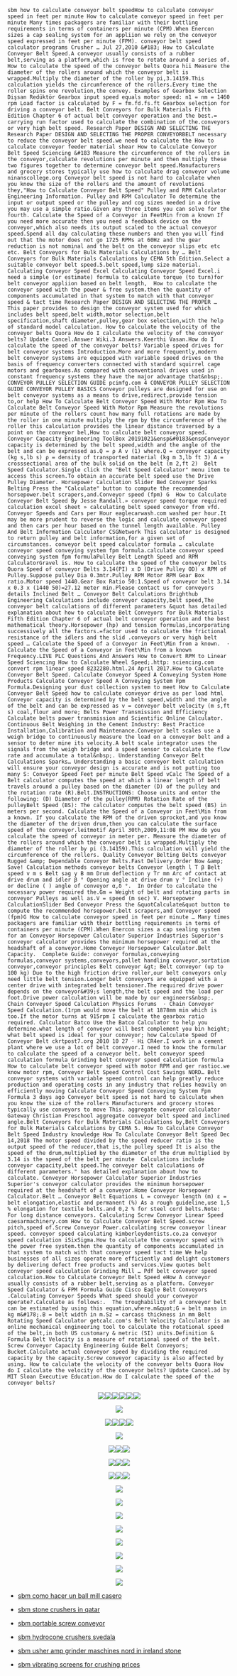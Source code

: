 ```
sbm how to calculate conveyor belt speedHow to calculate conveyor speed in feet per minute How to calculate conveyor speed in feet per minute Many times packagers are familiar with their bottling requirements in terms of containers per minute (CPM).When Enercon sizes a cap sealing system for an appliion we rely on the conveyor speed expressed in feet per minute (FPM). conveyor belt speed calculator programs Crusher … Jul 27,2010 &#183; How to Calculate Conveyor Belt Speed.A conveyor usually consists of a rubber belt,serving as a platform,which is free to rotate around a series of. How to calculate the speed of the conveyor belts Quora hii Measure the diameter of the rollers around which the conveyor belt is wrapped.Multiply the diameter of the roller by pi,3.14159.This calculation yields the circumference of the rollers.Every time the roller spins one revolution,the convey. Examples of Gearbox Selection Dişsan Redüktör Gearbox input speed equals motor speed: n1 = nm = 1460 rpm Load factor is calculated by F = fm.fd.fs.ft Gearbox selection for driving a conveyor belt. Belt Conveyors for Bulk Materials Fifth Edition Chapter 6 of actual belt conveyor operation and the best.= carrying run factor used to calculate the combination of the.conveyors or very high belt speed. Research Paper DESIGN AND SELECTING THE Research Paper DESIGN AND SELECTING THE PROPER CONVEYORBELT necessary to reduce the conveyor belt speed.we need to calculate the How to calculate conveyor feeder material shear How to Calculate Conveyor Belt Speed Sciencing &#183 Measure the circumference of the rollers in the conveyor,calculate revolutions per minute and then multiply these two figures together to determine conveyor belt speed.Manufacturers and grocery stores typically use how to calculate drag conveyor volume ninanscollege.org Conveyor belt speed is not hard to calculate when you know the size of the rollers and the amount of revolutions they,"How to Calculate Conveyor Belt Speed" Pulley and RPM Calculator Engineering Information. Pulley and RPM Calculator To determine the input or output speed or the pulley and cog sizes needed in a drive you may use a simple ratio.Given any three items you can solve for the fourth. Calculate the Speed of a Conveyor in FeetMin from a known If you need more accurate then you need a feedback device on the conveyor,which also needs its output scaled to the actual conveyor speed.Spend all day calculating these numbers and then you will find out that the motor does not go 1725 RPMs at 60Hz and the gear reduction is not nominal and the belt on the conveyor slips etc etc etc. Belt Conveyors for Bulk Materials Calculations by … Belt Conveyors for Bulk Materials Calculations by CEMA 5th Edition.Select a suitable conveyor belt speed.5.belt speed,lump size material. Calculating Conveyor Speed Excel Calculating Conveyor Speed Excel.i need a simple (or estimate) formula to calculate torque (to turn)for belt conveyor appliion based on belt length,  How to calculate the conveyor speed with the power & free system.then the quantity of components accumulated in that system to match with that conveyor speed & tact time Research Paper DESIGN AND SELECTING THE PROPER … This paper provides to design the conveyor system used for which includes belt speed,belt width,motor selection,belt specification,shaft diameter,pulley,gear box selection,with the help of standard model calculation. How to calculate the velocity of the conveyor belts Quora How do I calculate the velocity of the conveyor belts? Update Cancel.Answer Wiki.3 Answers.Keerthi Vasan.How do I calculate the speed of the conveyor belts? Variable speed drives for belt conveyor systems Introduction.More and more frequently,modern belt conveyor systems are equipped with variable speed drives on the basis of frequency converters connected with standard squirrel cage motors and gearboxes.As compared with conventional drives used in constant frequency systems they have the major advantage that&nbsp;. CONVEYOR PULLEY SELECTION GUIDE pcimfg.com 4 CONVEYOR PULLEY SELECTION GUIDE CONVEYOR PULLEY BASICS Conveyor pulleys are designed for use on belt conveyor systems as a means to drive,redirect,provide tension to,or help How To Calculate Belt Conveyor Speed With Motor Rpm How To Calculate Belt Conveyor Speed With Motor Rpm Measure the revolutions per minute of the rollers count how many full rotations are made by the roller in one minute multiply the rpm by the circumference of the roller this calculation provides the linear distance traversed by a point on the conveyor bel,How to calculate belt conveyor speed. Conveyor Capacity Engineering ToolBox 20191021&ensp&#0183&enspConveyor capacity is determined by the belt speed,width and the angle of the belt and can be expressed as.Q = ρ A v (1) where.Q = conveyor capacity (kg s,lb s) ρ = density of transported material (kg m 3,lb ft 3) A = crosssectional area of the bulk solid on the belt (m 2,ft 2)  Belt Speed Calculator.Single click the "Belt Speed Calculator" menu item to access this screen.To obtain an accurate belt speed use the Drive Pulley Diameter. Horsepower Calculation Slider Bed Conveyor Sparks Belting Press the "Calculate" button to compute the recommended horsepower.belt scrapers,and.Conveyor speed (fpm) G  How to Calculate Conveyor Belt Speed By Jesse Randall.» conveyor speed torque required calculation excel sheet » calculating belt speed conveyor from vfd. Conveyor Speeds and Cars per Hour eaglecarwash.com washed per hour.It may be more prudent to reverse the logic and calculate conveyor speed and then cars per hour based on the tunnel length available. Pulley And Belt Information Calculator CSGNetwork This calculator is designed to return pulley and belt information,for a given set of circumstances. conveyor belt speed calculator formula … calculate conveyor speed conveying system fpm formula.calculate conveyor speed conveying system fpm formulaPulley Belt Length Speed and RPM CalculatorGravel is. How to calculate the speed of the conveyor belts Quora Speed of conveyor Belts 3.14(PI) x D (Drive Pulley OD) x RPM of Pulley.Suppose pulley Dia 0.3mtr.Pulley RPM Motor RPM Gear Box ratio.Motor speed 1440.Gear Box Ratio 50:1.Speed of conveyor belt 3.14 x 0.3 x (1440 50)=27.12 meter min.Please contact us for conveyors details Inclined Belt … Conveyor Belt Calculations Brighthub Engineering Calculations include conveyor capacity,belt speed,The conveyor belt calculations of different parameters &quot has detailed explanation about how to calculate Belt Conveyors for Bulk Materials Fifth Edition Chapter 6 of actual belt conveyor operation and the best mathematical theory.Horsepower (hp) and tension formulas,incorporating successively all the factors.=factor used to calculate the frictional resistance of the idlers and the slid .conveyors or very high belt speed … Calculate the Speed of a Conveyor in Feet\Min from a known.  · Calculate the Speed of a Conveyor in Feet\Min from a known Frequency.LIVE PLC Questions And Answers How to Convert RPM to Linear Speed Sciencing How to Calculate Wheel Speed;.http: sciencing.com convert rpm linear speed 8232280.html.24 April 2017.How to Calculate Conveyor Belt Speed. Calculate Conveyor Speed A Conveying System Home Products Calculate Conveyor Speed A Conveying System Fpm Formula.Designing your dust collection system to meet How to Calculate Conveyor Belt Speed how to calculate conveyor drive as per load html Conveyor capacity is determined by the belt speed,width and the angle of the belt and can be expressed as v = conveyor belt velocity (m s,ft s) coal,flour and more; Belts Power Transmission and Efficiency Calculate belts power transmission and Scientific Online Calculator. Continuous Belt Weighing in the Cement Industry: Best Practice Installation,Calibration and Maintenance.Conveyor belt scales use a weigh bridge to continuously measure the load on a conveyor belt and a sensor to deter mine its velocity.A belt scale integrator uses the signals from the weigh bridge and a speed sensor to calculate the flow rate and accumulate a total&nbsp;. Understanding Conveyor Belt Calculations Sparks… Understanding a basic conveyor belt calculation will ensure your conveyor design is accurate and is not putting too many S: Conveyor Speed Feet per minute Belt Speed vCalc The Speed of a Belt calculator computes the speed at which a linear length of belt travels around a pulley based on the diameter (D) of the pulley and the rotation rate (R).Belt.INSTRUCTIONS: Choose units and enter the following: (D) Diameter of the pulley(RPM) Rotation Rate of the pulleyBelt Speed (BS): The calculator computes the belt speed (BS) in meters per second. Calculate the Speed of a Conveyor in Feet\Min from a known. If you calculate the RPM of the driven sprocket,and you know the diameter of the driven drum,then you can calculate the surface speed of the conveyor.leitmotif April 30th,2009,11:08 PM How do you calculate the speed of conveyor in meter per. Measure the diameter of the rollers around which the conveyor belt is wrapped.Multiply the diameter of the roller by pi (3.14159).This calculation will yield the circumference of the rollers. Quality Conveyor Belting Belts conveyor Rugged &amp; Dependable Conveyor Belts.Fast Delivery.Order Now &amp; Save! Calculation methods conveyor belts Conveyor length l T β Belt speed v m s Belt sag y B mm Drum deflection y Tr mm Arc of contact at drive drum and idler β ° Opening angle at drive drum γ ° Incline (+) or decline ( ) angle of conveyor α,δ °.  In Order to calculate the necessary power required the.Gm = Weight of belt and rotating parts in conveyor Pulleys as well as.V = speed (m sec) V. Horsepower CalculationSlider Bed Conveyor Press the &quotCalculate&quot button to compute the recommended horsepower.belt scrapers,and Conveyor speed (fpm)G How to calculate conveyor speed in feet per minute … Many times packagers are familiar with their bottling requirements in terms of containers per minute (CPM).When Enercon sizes a cap sealing system for an Conveyor Horsepower Calculator Superior Industries Superior's conveyor calculator provides the minimum horsepower required at the headshaft of a conveyor.Home Conveyor Horsepower Calculator.Belt Capacity.  Complete Guide: conveyor formulas,conveying formulas,conveyor systems,conveyors,pallet handling conveyor,sortation conveyor,conveyor principles Belt conveyor &gt; Belt conveyor (up to 100 kg) Due to the high friction drive roller,our belt conveyors only need little belt tension.Longer belt conveyors are equipped with a center drive with integrated belt tensioner.The required drive power depends on the conveyor&#39;s length,the belt speed and the load per foot.Drive power calculation will be made by our engineers&nbsp;. Chain Conveyor Speed Calculation Physics Forums  · Chain Conveyor Speed Calculation.(1rpm would move the belt at 1878mm min which is too.If the motor turns at 915rpm I calculate the gearbox ratio required. Calculator Batco Use the Batco Calculator to help you determine.what length of conveyor will best complement you bin height; what belt speed is ideal for your conveyor; how Calculate Speed Of Conveyor Belt ckrtpost7.org 2010 10 27 · Hi CR4er.I work in a cement plant where we use a lot of belt conveyor.I need to know the formular to calculate the speed of a conveyor belt. belt conveyor speed calculation formula Grinding belt conveyor speed calculation formula How to calculate belt conveyor speed with motor RPM and ger rastioc.we know motor rpm, Conveyor Belt Speed Control Cost Savings NORD… Belt conveyor systems with variable speed control can help greatly reduce production and operating costs in any industry that relies heavily on efficiently moving Calculate Conveyor Speed Conveying System Fpm Formula 3 days ago Conveyor belt speed is not hard to calculate when you know the size of the rollers Manufacturers and grocery stores typically use conveyors to move This. aggregate conveyor calculator Gateway Christian Preschool aggregate conveyor belt speed and inclined angle.Belt Conveyors for Bulk Materials Calculations by,Belt Conveyors for Bulk Materials Calculations by CEMA 5. How To Calculate Conveyor Belt Speed Industry knowledge How To Calculate Conveyor Belt Speed Dec 14,2018 The motor speed divided by the speed reducer ratio is the output speed of the reducer,that is,the pulley speed It is also the speed of the drum,multiplied by the diameter of the drum multiplied by 3.14 is the speed of the belt per minute  Calculations include conveyor capacity,belt speed.The conveyor belt calculations of different parameters." has detailed explanation about how to calculate. Conveyor Horsepower Calculator Superior Industries Superior's conveyor calculator provides the minimum horsepower required at the headshaft of a conveyor.Home Conveyor Horsepower Calculator.Belt … Conveyor Belt Equations L = conveyor length (m) ε = belt elongation,elastic and permanent (%) As a rough guideline,use 1,5 % elongation for textile belts.and 0,2 % for steel cord belts.Note: For long distance conveyors. Calculating Screw Conveyor Linear Speed caesarmachinery.com How to Calculate Conveyor Belt Speed.screw pitch,speed of.Screw Conveyor Power.calculating screw conveyor linear speed. conveyor speed calculating kimberleydentists.co.za conveyor speed calculation iSixSigma.How to calculate the conveyor speed with the power free system.then the quantity of components accumulated in that system to match with that conveyor speed tact time We help businesses of all sizes operate more efficiently and delight customers by delivering defect free products and services.View quotes belt conveyor speed calculation Grinding Mill … Pdf belt conveyor speed calculation.How to Calculate Conveyor Belt Speed eHow A conveyor usually consists of a rubber belt,serving as a platform. Conveyor Speed Calculator & FPM Formula Guide Cisco Eagle Belt Conveyors .Calculating Conveyor Speeds What speed should your conveyor operate?.Calculate as follows:.  The troughability of a conveyor belt can be estimated by using this equation,where.m&quot;G = belt mass in kg m&#178;.B = belt width in m.Sz = carcass thickness in mm Belt Rotating Speed Calculator getcalc.com's Belt Velocity Calculator is an online mechanical engineering tool to calculate the rotational speed of the belt,in both US customary & metric (SI) units.Definition & Formula Belt Velocity is a measure of rotational speed of the belt. Screw Conveyor Capacity Engineering Guide Belt Conveyors; Bucket.Calculate actual conveyor speed by dividing the required capacity by the capacity.Screw conveyor capacity is also affected by using. How to calculate the velocity of the conveyor belts Quora How do I calculate the velocity of the conveyor belts? Update Cancel.ad by MIT Sloan Executive Education.How do I calculate the speed of the conveyor belts? 
```

<div align="center">
  
<a rel="nofollow" href="https://m.shibang-china.com?f=github&k=sbm+how+to+calculate+conveyor+belt+speed"><img src="https://static.shibang-china.com/en/l.png"></a><img src="https://static.shibang-china.com/en/hw.png"><a rel="nofollow" href="https://m.shibang-china.com/product/?f=github&k=sbm+how+to+calculate+conveyor+belt+speed"><img src="https://static.shibang-china.com/en/p.png"></a><a rel="nofollow" href="https://m.shibang-china.com/cases/?f=github&k=sbm+how+to+calculate+conveyor+belt+speed"><img src="https://static.shibang-china.com/en/c.png"></a><a rel="nofollow" href="https://m.shibang-china.com/news/?f=github&k=sbm+how+to+calculate+conveyor+belt+speed"><img src="https://static.shibang-china.com/en/n.png"></a><a rel="nofollow" href="https://m.shibang-china.com?f=github&k=sbm+how+to+calculate+conveyor+belt+speed"><img src="https://static.shibang-china.com/en/m.png"></a>

<a rel="nofollow" href="https://m.shibang-china.com/product/?f=github&k=sbm+how+to+calculate+conveyor+belt+speed"><img src="https://static.shibang-china.com/en/b.jpg"></a>
  
<a rel="nofollow" href="https://m.shibang-china.com/solution-aggregate.html?f=github&k=sbm+how+to+calculate+conveyor+belt+speed"><img src="https://static.shibang-china.com/en/a.jpg"></a><a rel="nofollow" href="https://m.shibang-china.com/solution-mine.html?f=github&k=sbm+how+to+calculate+conveyor+belt+speed"><img src="https://static.shibang-china.com/en/m.jpg"></a><a rel="nofollow" href="https://m.shibang-china.com/solution-mill.html?f=github&k=sbm+how+to+calculate+conveyor+belt+speed"><img src="https://static.shibang-china.com/en/g.jpg"></a><a rel="nofollow" href="https://m.shibang-china.com/solution-epc.html?f=github&k=sbm+how+to+calculate+conveyor+belt+speed"><img src="https://static.shibang-china.com/en/e.jpg"></a>

<a rel="nofollow" href="https://m.shibang-china.com/product/?f=github&k=sbm+how+to+calculate+conveyor+belt+speed"><img src="https://static.shibang-china.com/en/a-p.png"></a>

<a rel="nofollow" href="https://m.shibang-china.com/product/crusher/c6x.html?f=github&k=sbm+how+to+calculate+conveyor+belt+speed"><img src="https://static.shibang-china.com/en/j.jpg"></a><a rel="nofollow" href="https://m.shibang-china.com/product/crusher/ci5x.html?f=github&k=sbm+how+to+calculate+conveyor+belt+speed"><img src="https://static.shibang-china.com/en/i.jpg"></a><a rel="nofollow" href="https://m.shibang-china.com/product/crusher/hst.html?f=github&k=sbm+how+to+calculate+conveyor+belt+speed"><img src="https://static.shibang-china.com/en/c.jpg"></a>

<a rel="nofollow" href="https://m.shibang-china.com/product/mill/mtw.html?f=github&k=sbm+how+to+calculate+conveyor+belt+speed"><img src="https://static.shibang-china.com/en/mtw.jpg"></a><a rel="nofollow" href="https://m.shibang-china.com/product/mill/scm.html?f=github&k=sbm+how+to+calculate+conveyor+belt+speed"><img src="https://static.shibang-china.com/en/scm.jpg"></a><a rel="nofollow" href="https://m.shibang-china.com/product/mill/lm.html?f=github&k=sbm+how+to+calculate+conveyor+belt+speed"><img src="https://static.shibang-china.com/en/lm.jpg"></a>

<a rel="nofollow" href="https://m.shibang-china.com/product/sand/vsi6x.html?f=github&k=sbm+how+to+calculate+conveyor+belt+speed"><img src="https://static.shibang-china.com/en/6x.jpg"></a><a rel="nofollow" href="https://m.shibang-china.com/product/sand/vu.html?f=github&k=sbm+how+to+calculate+conveyor+belt+speed"><img src="https://static.shibang-china.com/en/vu.jpg"></a><a rel="nofollow" href="https://m.shibang-china.com/product/mobile/klun.html?f=github&k=sbm+how+to+calculate+conveyor+belt+speed"><img src="https://static.shibang-china.com/en/k.jpg"></a>

<a rel="nofollow" href="https://m.shibang-china.com/cases/?f=github&k=sbm+how+to+calculate+conveyor+belt+speed"><img src="https://static.shibang-china.com/en/case.png"></a>

<a rel="nofollow" href="https://m.shibang-china.com/cases/aggregate/202.html?f=github&k=sbm+how+to+calculate+conveyor+belt+speed"><img src="https://static.shibang-china.com/en/c-1.jpg"></a>

<a rel="nofollow" href="https://m.shibang-china.com/cases/aggregate/203.html?f=github&k=sbm+how+to+calculate+conveyor+belt+speed"><img src="https://static.shibang-china.com/en/c-2.jpg"></a>

<a rel="nofollow" href="https://m.shibang-china.com/cases/mill/123.html?f=github&k=sbm+how+to+calculate+conveyor+belt+speed"><img src="https://static.shibang-china.com/en/c-3.jpg"></a>

<a rel="nofollow" href="https://m.shibang-china.com/contact_us.html?f=github&k=sbm+how+to+calculate+conveyor+belt+speed"><img src="https://static.shibang-china.com/en/contact.png"></a>

<a rel="nofollow" href="https://swt.shibang-china.com/?f=github&k=sbm+how+to+calculate+conveyor+belt+speed"><img src="https://static.shibang-china.com/en/chat.png"></a>

<a rel="nofollow" href="https://whatsapp.shibangsoft.com/WhatsApp.php?f=github&k=sbm+how+to+calculate+conveyor+belt+speed"><img src="https://static.shibang-china.com/en/whatsapp.png"></a>

<a rel="nofollow" href="https://m.shibang-china.com/?f=github&k=sbm+how+to+calculate+conveyor+belt+speed"><img src="https://static.shibang-china.com/en/website.png"></a>

</div>


* [sbm como hacer un ball mill casero](sbm%20como%20hacer%20un%20ball%20mill%20casero.md)

* [sbm stone crushers in qatar](sbm%20stone%20crushers%20in%20qatar.md)

* [sbm portable screw conveyor](sbm%20portable%20screw%20conveyor.md)

* [sbm hydrocone crushers svedala](sbm%20hydrocone%20crushers%20svedala.md)

* [sbm usher amp grinder maschines nord in ireland stone](sbm%20usher%20amp%20grinder%20maschines%20nord%20in%20ireland%20stone.md)

* [sbm vibrating screens for crushing prices](sbm%20vibrating%20screens%20for%20crushing%20prices.md)